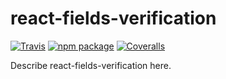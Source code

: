 # react-fields-verification

[![Travis][build-badge]][build]
[![npm package][npm-badge]][npm]
[![Coveralls][coveralls-badge]][coveralls]

Describe react-fields-verification here.

[build-badge]: https://img.shields.io/travis/user/repo/master.png?style=flat-square
[build]: https://travis-ci.org/suhomozgy-andrey/react-fields-verification

[npm-badge]: https://img.shields.io/npm/v/npm-package.png?style=flat-square
[npm]: https://www.npmjs.org/package/react-fields-verification

[coveralls-badge]: https://img.shields.io/coveralls/user/repo/master.png?style=flat-square
[coveralls]: https://coveralls.io/github/user/repo
